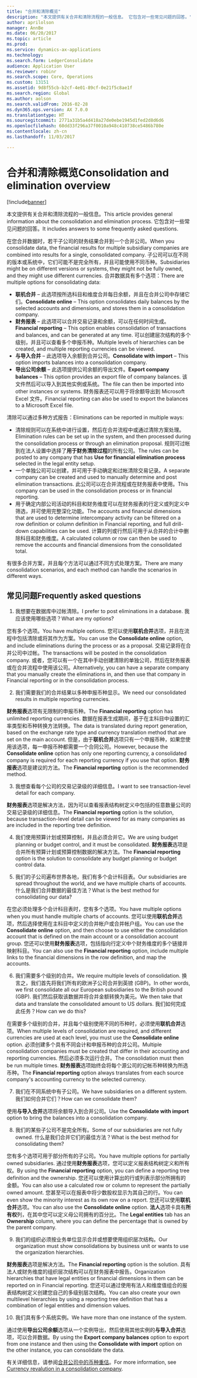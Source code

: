 ```yaml
---
title: "合并和清除概览"
description: "本文提供有关合并和清除流程的一般信息。 它包含对一些常见问题的回答。"
author: aprilolson
manager: AnnBe
ms.date: 06/20/2017
ms.topic: article
ms.prod: 
ms.service: dynamics-ax-applications
ms.technology: 
ms.search.form: LedgerConsolidate
audience: Application User
ms.reviewer: robinr
ms.search.scope: Core, Operations
ms.custom: 13151
ms.assetid: 9d8f55cb-b2cf-4e01-89cf-0e21f5c8ae1f
ms.search.region: Global
ms.author: aolson
ms.search.validFrom: 2016-02-28
ms.dyn365.ops.version: AX 7.0.0
ms.translationtype: HT
ms.sourcegitcommit: 2771a31b5a4d418a27de0ebe1945d1fed2d8d6d6
ms.openlocfilehash: 60dd33f296a37f0010a948c410738ce5486b780e
ms.contentlocale: zh-cn
ms.lasthandoff: 11/03/2017

---
```


# <a name="consolidation-and-elimination-overview"></a><span data-ttu-id="38f92-104">合并和清除概览</span><span class="sxs-lookup"><span data-stu-id="38f92-104">Consolidation and elimination overview</span></span>

[!include[banner](../includes/banner.md)]


<span data-ttu-id="38f92-105">本文提供有关合并和清除流程的一般信息。</span><span class="sxs-lookup"><span data-stu-id="38f92-105">This article provides general information about the consolidation and elimination process.</span></span> <span data-ttu-id="38f92-106">它包含对一些常见问题的回答。</span><span class="sxs-lookup"><span data-stu-id="38f92-106">It includes answers to some frequently asked questions.</span></span>

<span data-ttu-id="38f92-107">在您合并数据时，若干子公司的财务结果合并到一个合并公司。</span><span class="sxs-lookup"><span data-stu-id="38f92-107">When you consolidate data, the financial results for multiple subsidiary companies are combined into results for a single, consolidated company.</span></span> <span data-ttu-id="38f92-108">子公司可以在不同的版本或系统中，它们可能不是完全所有，并且可能使用不同币种。</span><span class="sxs-lookup"><span data-stu-id="38f92-108">Subsidiaries might be on different versions or systems, they might not be fully owned, and they might use different currencies.</span></span> <span data-ttu-id="38f92-109">合并数据具有多个选项：</span><span class="sxs-lookup"><span data-stu-id="38f92-109">There are multiple options for consolidating data:</span></span>

-   <span data-ttu-id="38f92-110">**联机合并** – 此选项按所选科目和维度合并每日余额，并且在合并公司中存储它们。</span><span class="sxs-lookup"><span data-stu-id="38f92-110">**Consolidate online** – This option consolidates daily balances by the selected accounts and dimensions, and stores them in a consolidation company.</span></span>
-   <span data-ttu-id="38f92-111">**财务报表** – 此选项可以合并交易记录和余额，可以在任何时间生成。</span><span class="sxs-lookup"><span data-stu-id="38f92-111">**Financial reporting** – This option enables consolidation of transactions and balances, and can be generated at any time.</span></span> <span data-ttu-id="38f92-112">可以创建层次结构的多个级别，并且可以查看多个申报币种。</span><span class="sxs-lookup"><span data-stu-id="38f92-112">Multiple levels of hierarchies can be created, and multiple reporting currencies can be viewed.</span></span>
-   <span data-ttu-id="38f92-113">**与导入合并** – 此选项导入余额到合并公司。</span><span class="sxs-lookup"><span data-stu-id="38f92-113">**Consolidate with import** – This option imports balances into a consolidation company.</span></span>
-   <span data-ttu-id="38f92-114">**导出公司余额** – 此选项提供公司余额的导出文件。</span><span class="sxs-lookup"><span data-stu-id="38f92-114">**Export company balances** – This option provides an export file of company balances.</span></span> <span data-ttu-id="38f92-115">该文件然后可以导入到其他实例或系统。</span><span class="sxs-lookup"><span data-stu-id="38f92-115">The file can then be imported into other instances or systems.</span></span> <span data-ttu-id="38f92-116">财务报表还可以用于将余额导出到 Microsoft Excel 文件。</span><span class="sxs-lookup"><span data-stu-id="38f92-116">Financial reporting can also be used to export the balances to a Microsoft Excel file.</span></span>

<span data-ttu-id="38f92-117">清除可以通过多种方式报告：</span><span class="sxs-lookup"><span data-stu-id="38f92-117">Eliminations can be reported in multiple ways:</span></span>

-   <span data-ttu-id="38f92-118">清除规则可以在系统中进行设置，然后在合并流程中或通过清除方案处理。</span><span class="sxs-lookup"><span data-stu-id="38f92-118">Elimination rules can be set up in the system, and then processed during the consolidation process or through an elimination proposal.</span></span> <span data-ttu-id="38f92-119">规则可过帐到在法人设置中选择了**用于财务清除过程**的所有公司。</span><span class="sxs-lookup"><span data-stu-id="38f92-119">The rules can be posted to any company that has **Use for financial elimination process** selected in the legal entity setup.</span></span>
-   <span data-ttu-id="38f92-120">一个单独公司可以创建，并可用于手动确定和过帐清除交易记录。</span><span class="sxs-lookup"><span data-stu-id="38f92-120">A separate company can be created and used to manually determine and post elimination transactions.</span></span> <span data-ttu-id="38f92-121">此公司可以在合并流程或在财务报表中使用。</span><span class="sxs-lookup"><span data-stu-id="38f92-121">This company can be used in the consolidation process or in financial reporting.</span></span>
-   <span data-ttu-id="38f92-122">用于确定内部公司活动的科目和财务维度可以在财务报表的行定义或列定义中筛选，并可使用完整深化功能。</span><span class="sxs-lookup"><span data-stu-id="38f92-122">The accounts and financial dimensions that are used to determine intercompany activity can be filtered on a row definition or column definition in Financial reporting, and full drill-down capabilities can be used.</span></span> <span data-ttu-id="38f92-123">计算的列或行然后可用于从合并的合计中删除科目和财务维度。</span><span class="sxs-lookup"><span data-stu-id="38f92-123">A calculated column or row can then be used to remove the accounts and financial dimensions from the consolidated total.</span></span>

<span data-ttu-id="38f92-124">有很多合并方案，并且每个方法可以通过不同方式处理方案。</span><span class="sxs-lookup"><span data-stu-id="38f92-124">There are many consolidation scenarios, and each method can handle the scenarios in different ways.</span></span>

## <a name="frequently-asked-questions"></a><span data-ttu-id="38f92-125">常见问题</span><span class="sxs-lookup"><span data-stu-id="38f92-125">Frequently asked questions</span></span>
1.  <span data-ttu-id="38f92-126">我想要在数据库中过帐清除。</span><span class="sxs-lookup"><span data-stu-id="38f92-126">I prefer to post eliminations in a database.</span></span> <span data-ttu-id="38f92-127">我应该使用哪些选项？</span><span class="sxs-lookup"><span data-stu-id="38f92-127">What are my options?</span></span>

<span data-ttu-id="38f92-128">您有多个选项。</span><span class="sxs-lookup"><span data-stu-id="38f92-128">You have multiple options.</span></span> <span data-ttu-id="38f92-129">您可以使用**联机合并**选项，并且在流程中包括清除或将其作为方案。</span><span class="sxs-lookup"><span data-stu-id="38f92-129">You can use the **Consolidate online** option, and include eliminations during the process or as a proposal.</span></span> <span data-ttu-id="38f92-130">交易记录将在合并公司中过帐。</span><span class="sxs-lookup"><span data-stu-id="38f92-130">The transactions will be posted in the consolidation company.</span></span> <span data-ttu-id="38f92-131">或者，您可以有一个在其中手动创建清除的单独公司，然后在财务报表或在合并流程中使用该公司。</span><span class="sxs-lookup"><span data-stu-id="38f92-131">Alternatively, you can have a separate company that you manually create the eliminations in, and then use that company in Financial reporting or in the consolidation process.</span></span>

2.  <span data-ttu-id="38f92-132">我们需要我们的合并结果以多种申报币种显示。</span><span class="sxs-lookup"><span data-stu-id="38f92-132">We need our consolidated results in multiple reporting currencies.</span></span>

<span data-ttu-id="38f92-133">**财务报表**选项有无限制的申报币种。</span><span class="sxs-lookup"><span data-stu-id="38f92-133">The **Financial reporting** option has unlimited reporting currencies.</span></span> <span data-ttu-id="38f92-134">数据在报表生成期间，基于在主科目中设置的汇率类型和币种转换方法转换。</span><span class="sxs-lookup"><span data-stu-id="38f92-134">The data is translated during report generation, based on the exchange rate type and currency translation method that are set on the main account.</span></span> <span data-ttu-id="38f92-135">但是，由于**联机合并**选项只有一个申报币种，如果您使用该选项，每一申报币种都需要一个合同公司。</span><span class="sxs-lookup"><span data-stu-id="38f92-135">However, because the **Consolidate online** option has only one reporting currency, a consolidated company is required for each reporting currency if you use that option.</span></span> <span data-ttu-id="38f92-136">**财务报表**选项是建议的方法。</span><span class="sxs-lookup"><span data-stu-id="38f92-136">The **Financial reporting** option is the recommended method.</span></span>

3.  <span data-ttu-id="38f92-137">我想查看每个公司的交易记录级的详细信息。</span><span class="sxs-lookup"><span data-stu-id="38f92-137">I want to see transaction-level detail for each company.</span></span>

<span data-ttu-id="38f92-138">**财务报表**选项是解决方法，因为可以查看报表结构树定义中包括的任意数量公司的交易记录级的详细信息。</span><span class="sxs-lookup"><span data-stu-id="38f92-138">The **Financial reporting** option is the solution, because transaction-level detail can be viewed for as many companies as are included in the reporting tree definition.</span></span>

4.  <span data-ttu-id="38f92-139">我们使用预算计划或预算控制，并且必须合并它。</span><span class="sxs-lookup"><span data-stu-id="38f92-139">We are using budget planning or budget control, and it must be consolidated.</span></span>
<span data-ttu-id="38f92-140">**财务报表**选项是合并所有预算计划或预算控制数据的解决方法。</span><span class="sxs-lookup"><span data-stu-id="38f92-140">The **Financial reporting** option is the solution to consolidate any budget planning or budget control data.</span></span>

5.  <span data-ttu-id="38f92-141">我们的子公司遍布世界各地，我们有多个会计科目表。</span><span class="sxs-lookup"><span data-stu-id="38f92-141">Our subsidiaries are spread throughout the world, and we have multiple charts of accounts.</span></span> <span data-ttu-id="38f92-142">什么是我们合并数据的最佳方法？</span><span class="sxs-lookup"><span data-stu-id="38f92-142">What is the best method for consolidating our data?</span></span>

<span data-ttu-id="38f92-143">在您必须处理多个会计科目表时，您有多个选项。</span><span class="sxs-lookup"><span data-stu-id="38f92-143">You have multiple options when you must handle multiple charts of accounts.</span></span> <span data-ttu-id="38f92-144">您可以使用**联机合并**选项，然后选择使用在主科目中定义的合并帐户或合并帐户组。</span><span class="sxs-lookup"><span data-stu-id="38f92-144">You can use the **Consolidate online** option, and then choose to use either the consolidation account that is defined on the main account or a consolidation account group.</span></span> <span data-ttu-id="38f92-145">您还可以使用**财务报表**选项，包括指向行定义中个财务维度的多个链接并映射科目。</span><span class="sxs-lookup"><span data-stu-id="38f92-145">You can also use the **Financial reporting** option, include multiple links to the financial dimensions in the row definition, and map the accounts.</span></span>

6.  <span data-ttu-id="38f92-146">我们需要多个级别的合并。</span><span class="sxs-lookup"><span data-stu-id="38f92-146">We require multiple levels of consolidation.</span></span> <span data-ttu-id="38f92-147">换言之，我们首先将我们所有的欧洲子公司合并到英镑 (GBP)。</span><span class="sxs-lookup"><span data-stu-id="38f92-147">In other words, we first consolidate all our European subsidiaries to the British pound (GBP).</span></span> <span data-ttu-id="38f92-148">我们然后获取该数据并将合并金额转换为美元。</span><span class="sxs-lookup"><span data-stu-id="38f92-148">We then take that data and translate the consolidated amount to US dollars.</span></span> <span data-ttu-id="38f92-149">我们如何完成此任务？</span><span class="sxs-lookup"><span data-stu-id="38f92-149">How can we do this?</span></span>

<span data-ttu-id="38f92-150">在需要多个级别的合并，并且每个级别使用不同的币种时，必须使用**联机合并**选项。</span><span class="sxs-lookup"><span data-stu-id="38f92-150">When multiple levels of consolidation are required, and different currencies are used at each level, you must use the **Consolidate online** option.</span></span> <span data-ttu-id="38f92-151">必须创建多个具有不同会计和申报币种的合并公司。</span><span class="sxs-lookup"><span data-stu-id="38f92-151">Multiple consolidation companies must be created that differ in their accounting and reporting currencies.</span></span> <span data-ttu-id="38f92-152">然后必须多次运行合并。</span><span class="sxs-lookup"><span data-stu-id="38f92-152">The consolidation must then be run multiple times.</span></span> <span data-ttu-id="38f92-153">**财务报表**选项始终会将每个源公司的记帐币种转换为所选币种。</span><span class="sxs-lookup"><span data-stu-id="38f92-153">The **Financial reporting** option always translates from each source company's accounting currency to the selected currency.</span></span>

7.  <span data-ttu-id="38f92-154">我们在不同系统中有子公司。</span><span class="sxs-lookup"><span data-stu-id="38f92-154">We have subsidiaries on a different system.</span></span> <span data-ttu-id="38f92-155">我们如何合并它们？</span><span class="sxs-lookup"><span data-stu-id="38f92-155">How can we consolidate them?</span></span>

<span data-ttu-id="38f92-156">使用**与导入合并**选项将余额导入到合并公司。</span><span class="sxs-lookup"><span data-stu-id="38f92-156">Use the **Consolidate with import** option to bring the balances into a consolidation company.</span></span>

8.  <span data-ttu-id="38f92-157">我们的某些子公司不是完全所有。</span><span class="sxs-lookup"><span data-stu-id="38f92-157">Some of our subsidiaries are not fully owned.</span></span> <span data-ttu-id="38f92-158">什么是我们合并它们的最佳方法？</span><span class="sxs-lookup"><span data-stu-id="38f92-158">What is the best method for consolidating them?</span></span>

<span data-ttu-id="38f92-159">您有多个选项可用于部分所有的子公司。</span><span class="sxs-lookup"><span data-stu-id="38f92-159">You have multiple options for partially owned subsidiaries.</span></span> <span data-ttu-id="38f92-160">通过使用**财务报表**选项，您可以定义报表结构树定义和所有权。</span><span class="sxs-lookup"><span data-stu-id="38f92-160">By using the **Financial reporting** option, you can define a reporting tree definition and the ownership.</span></span> <span data-ttu-id="38f92-161">您还可以使用计算出的行或列表示部分所拥有的金额。</span><span class="sxs-lookup"><span data-stu-id="38f92-161">You can also use a calculated row or column to represent the partially owned amount.</span></span> <span data-ttu-id="38f92-162">您甚至可以在报表中将少数股权显示为其自己的行。</span><span class="sxs-lookup"><span data-stu-id="38f92-162">You can even show the minority interest as its own row on a report.</span></span> <span data-ttu-id="38f92-163">您还可以使用**联机合并**选项。</span><span class="sxs-lookup"><span data-stu-id="38f92-163">You can also use the **Consolidate online** option.</span></span> <span data-ttu-id="38f92-164">**法人**选项卡具有**所有权**列，在其中您可以定义母公司拥有的百分比。</span><span class="sxs-lookup"><span data-stu-id="38f92-164">The **Legal entities** tab has an **Ownership** column, where you can define the percentage that is owned by the parent company.</span></span>

9.  <span data-ttu-id="38f92-165">我们的组织必须按业务单位显示合并或想要使用组织层次结构。</span><span class="sxs-lookup"><span data-stu-id="38f92-165">Our organization must show consolidations by business unit or wants to use the organization hierarchies.</span></span>

<span data-ttu-id="38f92-166">**财务报表**选项是解决方法。</span><span class="sxs-lookup"><span data-stu-id="38f92-166">The **Financial reporting** option is the solution.</span></span> <span data-ttu-id="38f92-167">具有法人或财务维度的组织层次结构可以在财务报表中报告。</span><span class="sxs-lookup"><span data-stu-id="38f92-167">Organization hierarchies that have legal entities or financial dimensions in them can be reported on in Financial reporting.</span></span> <span data-ttu-id="38f92-168">您还可以通过使用有法人和维度值组合的报表结构树定义创建您自己的多级别层次结构。</span><span class="sxs-lookup"><span data-stu-id="38f92-168">You can also create your own multilevel hierarchies by using a reporting tree definition that has a combination of legal entities and dimension values.</span></span>

10. <span data-ttu-id="38f92-169">我们具有多个系统实例。</span><span class="sxs-lookup"><span data-stu-id="38f92-169">We have more than one instance of the system.</span></span>

<span data-ttu-id="38f92-170">通过使用**导出公司余额**选项从一个实例导出，然后使用其他实例的**与导入合并**选项，可以合并数据。</span><span class="sxs-lookup"><span data-stu-id="38f92-170">By using the **Export company balances** option to export from one instance and then using the **Consolidate with import** option on the other instance, you can consolidate the data.</span></span>


<span data-ttu-id="38f92-171">有关详细信息，请参阅[合并公司中的币种重估](..\general-ledger\currency-revaluation-consolidation-company.md)。</span><span class="sxs-lookup"><span data-stu-id="38f92-171">For more information, see [Currency revalution in a consolidation company](..\general-ledger\currency-revaluation-consolidation-company.md).</span></span>



